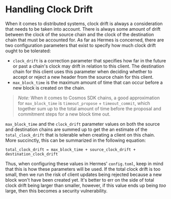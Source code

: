 # Handling Clock Drift

When it comes to distributed systems, clock drift is always a consideration that needs to be 
taken into account. There is always some amount of drift between the clock of the source chain 
and the clock of the destination chain that must be accounted for. As far as Hermes is concerned, 
there are two configuration parameters that exist to specify how much clock drift ought to be tolerated: 
 - `clock_drift` is a correction parameter that specifies how far in the future or past a chain's clock may
   drift in relation to this client. The destination chain for this client uses this parameter when deciding
	 whether to accept or reject a new header from the source chain for this client.
 - `max_block_time` is the maximum amount of time that can occur before a new block is created on the chain. 

> *Note:* When it comes to Cosmos SDK chains, a good approximation for `max_block_time` is
`timeout_propose` + `timeout_commit`, which together sum up to the total amount of time before
the proposal and commitment steps for a new block time out. 

`max_block_time` and the `clock_drift` parameter values on both the source and destination chains 
are summed up to get the an estimate of the `total_clock_drift` that is tolerable when creating a
client on this chain. More succinctly, this can be summarized in the following equation: 
```
total_clock_drift = max_block_time + source_clock_drift + destination_clock_drift
```

Thus, when configuring these values in Hermes' `config.toml`, keep in mind that this is how these 
parameters will be used. If the total clock drift is too small, then we run the risk of client
updates being rejected because a new block won't have been created yet. It's better to err on the
side of total clock drift being larger than smaller, however, if this value ends up being _too_
large, then this becomes a security vulnerability.